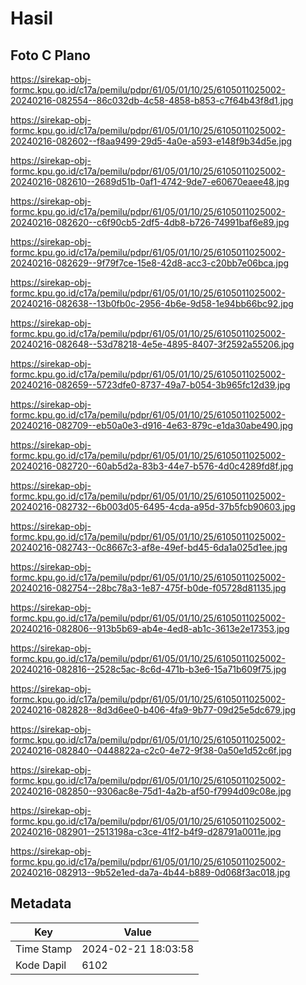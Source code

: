 # Hasil

## Foto C Plano

https://sirekap-obj-formc.kpu.go.id/c17a/pemilu/pdpr/61/05/01/10/25/6105011025002-20240216-082554--86c032db-4c58-4858-b853-c7f64b43f8d1.jpg

https://sirekap-obj-formc.kpu.go.id/c17a/pemilu/pdpr/61/05/01/10/25/6105011025002-20240216-082602--f8aa9499-29d5-4a0e-a593-e148f9b34d5e.jpg

https://sirekap-obj-formc.kpu.go.id/c17a/pemilu/pdpr/61/05/01/10/25/6105011025002-20240216-082610--2689d51b-0af1-4742-9de7-e60670eaee48.jpg

https://sirekap-obj-formc.kpu.go.id/c17a/pemilu/pdpr/61/05/01/10/25/6105011025002-20240216-082620--c6f90cb5-2df5-4db8-b726-74991baf6e89.jpg

https://sirekap-obj-formc.kpu.go.id/c17a/pemilu/pdpr/61/05/01/10/25/6105011025002-20240216-082629--9f79f7ce-15e8-42d8-acc3-c20bb7e06bca.jpg

https://sirekap-obj-formc.kpu.go.id/c17a/pemilu/pdpr/61/05/01/10/25/6105011025002-20240216-082638--13b0fb0c-2956-4b6e-9d58-1e94bb66bc92.jpg

https://sirekap-obj-formc.kpu.go.id/c17a/pemilu/pdpr/61/05/01/10/25/6105011025002-20240216-082648--53d78218-4e5e-4895-8407-3f2592a55206.jpg

https://sirekap-obj-formc.kpu.go.id/c17a/pemilu/pdpr/61/05/01/10/25/6105011025002-20240216-082659--5723dfe0-8737-49a7-b054-3b965fc12d39.jpg

https://sirekap-obj-formc.kpu.go.id/c17a/pemilu/pdpr/61/05/01/10/25/6105011025002-20240216-082709--eb50a0e3-d916-4e63-879c-e1da30abe490.jpg

https://sirekap-obj-formc.kpu.go.id/c17a/pemilu/pdpr/61/05/01/10/25/6105011025002-20240216-082720--60ab5d2a-83b3-44e7-b576-4d0c4289fd8f.jpg

https://sirekap-obj-formc.kpu.go.id/c17a/pemilu/pdpr/61/05/01/10/25/6105011025002-20240216-082732--6b003d05-6495-4cda-a95d-37b5fcb90603.jpg

https://sirekap-obj-formc.kpu.go.id/c17a/pemilu/pdpr/61/05/01/10/25/6105011025002-20240216-082743--0c8667c3-af8e-49ef-bd45-6da1a025d1ee.jpg

https://sirekap-obj-formc.kpu.go.id/c17a/pemilu/pdpr/61/05/01/10/25/6105011025002-20240216-082754--28bc78a3-1e87-475f-b0de-f05728d81135.jpg

https://sirekap-obj-formc.kpu.go.id/c17a/pemilu/pdpr/61/05/01/10/25/6105011025002-20240216-082806--913b5b69-ab4e-4ed8-ab1c-3613e2e17353.jpg

https://sirekap-obj-formc.kpu.go.id/c17a/pemilu/pdpr/61/05/01/10/25/6105011025002-20240216-082816--2528c5ac-8c6d-471b-b3e6-15a71b609f75.jpg

https://sirekap-obj-formc.kpu.go.id/c17a/pemilu/pdpr/61/05/01/10/25/6105011025002-20240216-082828--8d3d6ee0-b406-4fa9-9b77-09d25e5dc679.jpg

https://sirekap-obj-formc.kpu.go.id/c17a/pemilu/pdpr/61/05/01/10/25/6105011025002-20240216-082840--0448822a-c2c0-4e72-9f38-0a50e1d52c6f.jpg

https://sirekap-obj-formc.kpu.go.id/c17a/pemilu/pdpr/61/05/01/10/25/6105011025002-20240216-082850--9306ac8e-75d1-4a2b-af50-f7994d09c08e.jpg

https://sirekap-obj-formc.kpu.go.id/c17a/pemilu/pdpr/61/05/01/10/25/6105011025002-20240216-082901--2513198a-c3ce-41f2-b4f9-d28791a0011e.jpg

https://sirekap-obj-formc.kpu.go.id/c17a/pemilu/pdpr/61/05/01/10/25/6105011025002-20240216-082913--9b52e1ed-da7a-4b44-b889-0d068f3ac018.jpg


## Metadata

| Key        | Value               |
| ---------- | ------------------- |
| Time Stamp | 2024-02-21 18:03:58 |
| Kode Dapil | 6102                |



